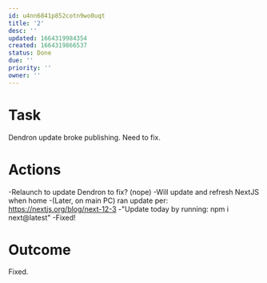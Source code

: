 ```yaml
---
id: u4nn6841p852cotn9wo0uqt
title: '2'
desc: ''
updated: 1664319984354
created: 1664319866537
status: Done
due: ''
priority: ''
owner: ''
---
```


# Task
Dendron update broke publishing. Need to fix. 

# Actions
-Relaunch to update Dendron to fix? (nope)
    -Will update and refresh NextJS when home
-(Later, on main PC) ran update per: https://nextjs.org/blog/next-12-3
    -"Update today by running: npm i next@latest"
    -Fixed!

# Outcome
Fixed. 